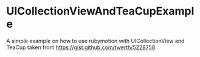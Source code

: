 UICollectionViewAndTeaCupExample
================================

A simple example on how to use rubymotion with UICollectionView and TeaCup taken from https://gist.github.com/twerth/5228758
